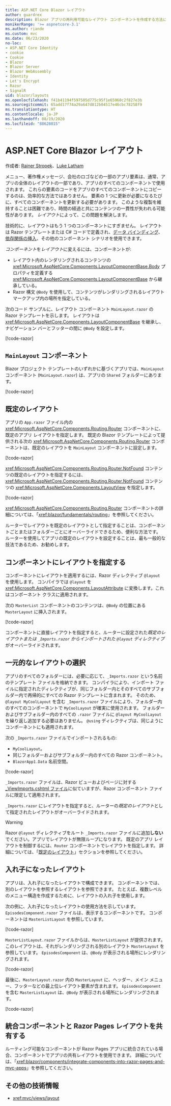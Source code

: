 ```yaml
---
title: ASP.NET Core Blazor レイアウト
author: guardrex
description: Blazor アプリの再利用可能なレイアウト コンポーネントを作成する方法について説明します。
monikerRange: '>= aspnetcore-3.1'
ms.author: riande
ms.custom: mvc
ms.date: 06/23/2020
no-loc:
- ASP.NET Core Identity
- cookie
- Cookie
- Blazor
- Blazor Server
- Blazor WebAssembly
- Identity
- Let's Encrypt
- Razor
- SignalR
uid: blazor/layouts
ms.openlocfilehash: f41b41194f597505d775c95f1e65960c2f827e3b
ms.sourcegitcommit: 65add17f74a29a647d812b04517e46cbc78258f9
ms.translationtype: HT
ms.contentlocale: ja-JP
ms.lasthandoff: 08/19/2020
ms.locfileid: "88628015"
---
```

# <a name="aspnet-core-no-locblazor-layouts"></a>ASP.NET Core Blazor レイアウト

作成者: [Rainer Stropek](https://www.timecockpit.com)、[Luke Latham](https://github.com/guardrex)

メニュー、著作権メッセージ、会社のロゴなどの一部のアプリ要素は、通常、アプリの全体のレイアウトの一部であり、アプリのすべてのコンポーネントで使用されます。 これらの要素のコードをアプリのすべてのコンポーネントにコピーするのは、効率的な方法ではありません。 要素の 1 つに更新が必要になるたびに、すべてのコンポーネントを更新する必要があります。 このような複製を維持することは困難であり、時間の経過と共にコンテンツの一貫性が失われる可能性があります。 *レイアウト*によって、この問題を解決します。

技術的に、レイアウトはもう 1 つのコンポーネントにすぎません。 レイアウトは Razor テンプレートまたは C# コードで定義され、[データ バインディング](xref:blazor/components/data-binding)、[依存関係の挿入](xref:blazor/fundamentals/dependency-injection)、その他のコンポーネント シナリオを使用できます。

*コンポーネント*を*レイアウト*に変えるには、コンポーネントが:

* レイアウト内のレンダリングされるコンテンツの <xref:Microsoft.AspNetCore.Components.LayoutComponentBase.Body> プロパティを定義する <xref:Microsoft.AspNetCore.Components.LayoutComponentBase> から継承している。
* Razor 構文 `@Body` を使用して、コンテンツがレンダリングされるレイアウト マークアップ内の場所を指定している。

次のコード サンプルに、レイアウト コンポーネント `MainLayout.razor` の Razor テンプレートを示します。 レイアウトは <xref:Microsoft.AspNetCore.Components.LayoutComponentBase> を継承し、ナビゲーション バーとフッターの間に `@Body` を設定します。

[!code-razor[](layouts/sample_snapshot/3.x/MainLayout.razor?highlight=1,13)]

## <a name="mainlayout-component"></a>`MainLayout` コンポーネント

Blazor プロジェクト テンプレートのいずれかに基づくアプリでは、`MainLayout` コンポーネント (`MainLayout.razor`) は、アプリの `Shared` フォルダーにあります。

[!code-razor[](./common/samples/3.x/BlazorWebAssemblySample/Shared/MainLayout.razor)]

## <a name="default-layout"></a>既定のレイアウト

アプリの `App.razor` ファイル内の <xref:Microsoft.AspNetCore.Components.Routing.Router> コンポーネントに、既定のアプリ レイアウトを指定します。 既定の Blazor テンプレートによって提供される次の <xref:Microsoft.AspNetCore.Components.Routing.Router> コンポーネントは、既定のレイアウトを `MainLayout` コンポーネントに設定します。

[!code-razor[](layouts/sample_snapshot/3.x/App1.razor?highlight=3)]

<xref:Microsoft.AspNetCore.Components.Routing.Router.NotFound> コンテンツの既定のレイアウトを指定するには、<xref:Microsoft.AspNetCore.Components.Routing.Router.NotFound> コンテンツの <xref:Microsoft.AspNetCore.Components.LayoutView> を指定します。

[!code-razor[](layouts/sample_snapshot/3.x/App2.razor?highlight=6-9)]

<xref:Microsoft.AspNetCore.Components.Routing.Router> コンポーネントの詳細については、「<xref:blazor/fundamentals/routing>」を参照してください。

ルーターでレイアウトを既定のレイアウトとして指定することは、コンポーネントごとまたはフォルダーごとにオーバーライドできるため、便利な方法です。 ルーターを使用してアプリの既定のレイアウトを設定することは、最も一般的な技法であるため、お勧めします。

## <a name="specify-a-layout-in-a-component"></a>コンポーネントにレイアウトを指定する

コンポーネントにレイアウトを適用するには、Razor ディレクティブ `@layout` を使用します。 コンパイラでは `@layout` を <xref:Microsoft.AspNetCore.Components.LayoutAttribute> に変換します。これはコンポーネント クラスに適用されます。

次の `MasterList` コンポーネントのコンテンツは、`@Body` の位置にある `MasterLayout` に挿入されます。

[!code-razor[](layouts/sample_snapshot/3.x/MasterList.razor?highlight=1)]

コンポーネントに直接レイアウトを指定すると、ルーターに設定された*既定のレイアウトまたは `_Imports.razor` からインポートされた `@layout` ディレクティブ*がオーバーライドされます。

## <a name="centralized-layout-selection"></a>一元的なレイアウトの選択

アプリのすべてのフォルダーには、必要に応じて、`_Imports.razor` という名前のテンプレート ファイルを格納できます。 コンパイラにより、インポート ファイルに指定されたディレクティブが、同じフォルダー内とそのすべてのサブフォルダー内で再帰的にすべての Razor テンプレートに含まれます。 そのため、`@layout MyCoolLayout` を含む `_Imports.razor` ファイルにより、フォルダー内のすべてのコンポーネントで `MyCoolLayout` が確実に使用されます。 フォルダーおよびサブフォルダー内のすべての `.razor` ファイルに `@layout MyCoolLayout` を繰り返し追加する必要はありません。 `@using` ディレクティブは、同じようにコンポーネントにも適用されます。

次の `_Imports.razor` ファイルでインポートされるもの:

* `MyCoolLayout`。
* 同じフォルダーおよびサブフォルダー内のすべての Razor コンポーネント。
* `BlazorApp1.Data` 名前空間。
 
[!code-razor[](layouts/sample_snapshot/3.x/_Imports.razor)]

`_Imports.razor` ファイルは、Razor ビューおよびページに対する [_ViewImports.cshtml ファイル](xref:mvc/views/layout#importing-shared-directives)に似ていますが、Razor コンポーネント ファイルに限定して適用されます。

`_Imports.razor` にレイアウトを指定すると、ルーターの*既定のレイアウト*として指定されたレイアウトがオーバーライドされます。

> [!WARNING]
> Razor `@layout` ディレクティブをルート `_Imports.razor` ファイルに追加**しない**でください。アプリでレイアウトが無限ループになります。 既定のアプリ レイアウトを制御するには、`Router` コンポーネントでレイアウトを指定します。 詳細については、「[既定のレイアウト](#default-layout)」セクションを参照してください。

## <a name="nested-layouts"></a>入れ子になったレイアウト

アプリは、入れ子になったレイアウトで構成できます。 コンポーネントでは、別のレイアウトを参照するレイアウトを参照できます。 たとえば、複数レベルのメニュー構造を作成するために、レイアウトの入れ子を使用します。

次の例に、入れ子になったレイアウトの使用方法を示しています。 `EpisodesComponent.razor` ファイルは、表示するコンポーネントです。 コンポーネントは `MasterListLayout` を参照しています。

[!code-razor[](layouts/sample_snapshot/3.x/EpisodesComponent.razor?highlight=1)]

`MasterListLayout.razor` ファイルからは、`MasterListLayout` が提供されます。 このレイアウトは、それがレンダリングされる別のレイアウト `MasterLayout` を参照しています。 `EpisodesComponent` は、`@Body` が表示される場所にレンダリングされます。

[!code-razor[](layouts/sample_snapshot/3.x/MasterListLayout.razor?highlight=1,9)]

最後に、`MasterLayout.razor` 内の `MasterLayout` に、ヘッダー、メイン メニュー、フッターなどの最上位レイアウト要素が含まれます。 `EpisodesComponent` を含む `MasterListLayout` は、`@Body` が表示される場所にレンダリングされます。

[!code-razor[](layouts/sample_snapshot/3.x/MasterLayout.razor?highlight=6)]

## <a name="share-a-no-locrazor-pages-layout-with-integrated-components"></a>統合コンポーネントと Razor Pages レイアウトを共有する

ルーティング可能なコンポーネントが Razor Pages アプリに統合されている場合、コンポーネントでアプリの共有レイアウトを使用できます。 詳細については、「<xref:blazor/components/integrate-components-into-razor-pages-and-mvc-apps>」を参照してください。

## <a name="additional-resources"></a>その他の技術情報

* <xref:mvc/views/layout>
